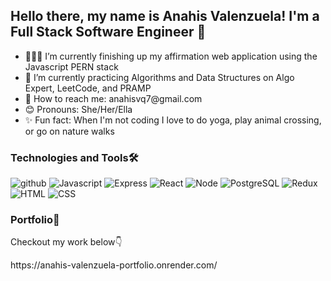 <h2>Hello there, my name is Anahis Valenzuela! I'm a Full Stack Software Engineer 👋</h2>

<ul>
<li>👩🏻‍💻 I’m currently finishing up my affirmation web application using the Javascript PERN stack</li>
<li>🌱 I’m currently practicing Algorithms and Data Structures on Algo Expert, LeetCode, and PRAMP</li>
<li>📧 How to reach me: anahisvq7@gmail.com</li>
<li>😊 Pronouns: She/Her/Ella</li>
<li>✨ Fun fact: When I'm not coding I love to do yoga, play animal crossing, or go on nature walks</li>
</ul>

<h3>Technologies and Tools🛠</h3>

![github](https://img.shields.io/badge/-GitHub-lightgrey?)
![Javascript](https://img.shields.io/badge/-Javascript-yellow?)
![Express](https://img.shields.io/badge/-Express-critical?)
![React](https://img.shields.io/badge/-React-blue?)
![Node](https://img.shields.io/badge/-Node-yellowgreen?)
![PostgreSQL](https://img.shields.io/badge/-PostgreSQL-blue?)
![Redux](https://img.shields.io/badge/-Redux-blueviolet?)
![HTML](https://img.shields.io/badge/-HTML-9cf?)
![CSS](https://img.shields.io/badge/-CSS-9cf?)

<h3>Portfolio💼</h3>
<p>Checkout my work below👇</p>
https://anahis-valenzuela-portfolio.onrender.com/

